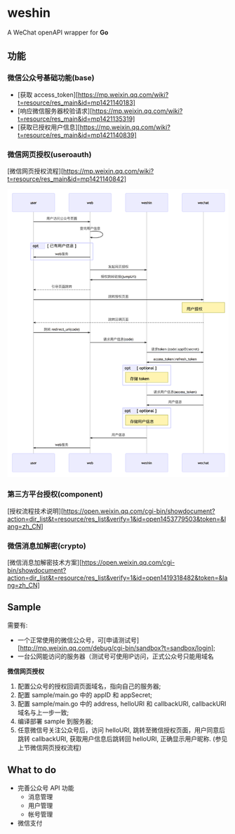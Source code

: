 # weshin

A WeChat openAPI wrapper for **Go**

## 功能

### 微信公众号基础功能(base)

- [获取 access_token][https://mp.weixin.qq.com/wiki?t=resource/res_main&id=mp1421140183]
- [响应微信服务器校验请求][https://mp.weixin.qq.com/wiki?t=resource/res_main&id=mp1421135319]
- [获取已授权用户信息][https://mp.weixin.qq.com/wiki?t=resource/res_main&id=mp1421140839]

### 微信网页授权(useroauth)

[微信网页授权流程][https://mp.weixin.qq.com/wiki?t=resource/res_main&id=mp1421140842]

![微信网页授权流程](./doc/authorization.png)

### 第三方平台授权(component)

[授权流程技术说明][https://open.weixin.qq.com/cgi-bin/showdocument?action=dir_list&t=resource/res_list&verify=1&id=open1453779503&token=&lang=zh_CN]

### 微信消息加解密(crypto)

[微信消息加解密技术方案][https://open.weixin.qq.com/cgi-bin/showdocument?action=dir_list&t=resource/res_list&verify=1&id=open1419318482&token=&lang=zh_CN]

## Sample

需要有:

- 一个正常使用的微信公众号，可[申请测试号][http://mp.weixin.qq.com/debug/cgi-bin/sandbox?t=sandbox/login];
- 一台公网能访问的服务器（测试号可使用IP访问，正式公众号只能用域名

**微信网页授权**

1. 配置公众号的授权回调页面域名，指向自己的服务器;
2. 配置 sample/main.go 中的 appID 和 appSecret;
3. 配置 sample/main.go 中的 address, helloURI 和 callbackURI, callbackURI 域名与上一步一致;
4. 编译部署 sample 到服务器;
5. 任意微信号关注公众号后，访问 helloURI, 跳转至微信授权页面，用户同意后跳转 callbackURI, 获取用户信息后跳转回 helloURI, 正确显示用户昵称. (参见上节微信网页授权流程)

## What to do

- 完善公众号 API 功能
  - 消息管理
  - 用户管理
  - 帐号管理
- 微信支付